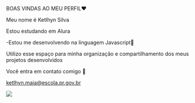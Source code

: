 BOAS VINDAS AO MEU PERFIL♥️

Meu nome é Ketlhyn Silva

Estou estudando em Alura

-Estou me desenvolvendo na linguagem Javascript🌻

Utilizo esse espaço para minha organização e compartilhamento dos meus projetos desenvolvidos

Você entra em contato comigo 💮

ketlhyn.maia@escola.pr.gov.br

![](https://media.tenor.com/_gYD08oGP8MAAAAd/cat-cute-cat.gif)
